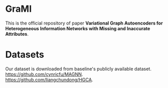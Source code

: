 # GraMI
This is the official repository of paper **Variational Graph Autoencoders for Heterogeneous Information Networks with Missing and Inaccurate Attributes**.

# Datasets
Our dataset is downloaded from baseline's publicly available dataset.
https://github.com/cynricfu/MAGNN.
https://github.com/liangchundong/HGCA.


